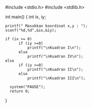 #include <stdio.h>
#include <stdlib.h>

int main()
{   int ix, iy;
    
    printf(" Masukkan koordinat x,y : ");
    scanf("%d,%d",&ix,&iy);

    if (ix >= 0)
          if (iy >=0)
              printf("\nKuadran I\n");
          else 
              printf("\nKuadran IV\n");                                                 
    else 
          if (iy >=0)
              printf("\nKuadran II\n");
          else 
              printf("\nKuadran III\n");
    
      system("PAUSE");
      return 0;
}

